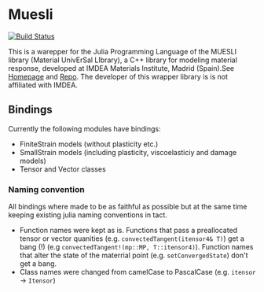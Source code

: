 # Muesli

[![Build Status](https://github.com/henrij22/Muesli.jl/actions/workflows/CI.yml/badge.svg?branch=main)](https://github.com/henrij22/Muesli.jl/actions/workflows/CI.yml?query=branch%3Amain)


This is a warepper for the Julia Programming Language of the MUESLI library (Material UnivErSal LIbrary), a C++ library for modeling material response, developed at IMDEA Materials Institute, Madrid (Spain).See [Homepage](https://materials.imdea.org/muesli/) and [Repo](https://bitbucket.org/ignromero/muesli/src/master/).
The developer of this wrapper library is is not affiliated with IMDEA.

## Bindings
Currently the following modules have bindings:

- FiniteStrain models (without plasticity etc.)
- SmallStrain models (including plasticity, viscoelasticiy and damage models)
- Tensor and Vector classes

### Naming convention

All bindings where made to be as faithful as possible but at the same time keeping existing julia naming conventions in tact.

- Function names were kept as is. Functions that pass a preallocated tensor or vector quanities (e.g. `convectedTangent(itensor4& T)`) get a bang (!) (e.g `convectedTangent!(mp::MP, T::itensor4)`). Function names that alter the state of the materrial point (e.g. `setConvergedState`) don't get a bang.
- Class names were changed from camelCase to PascalCase (e.g. `itensor` -> `Itensor`)

